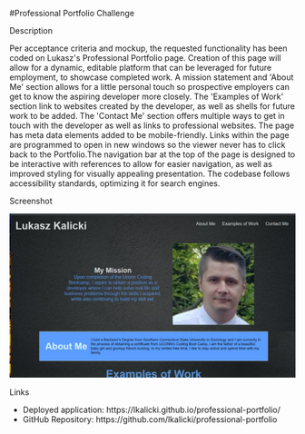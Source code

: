 #Professional Portfolio Challenge

Description

Per acceptance criteria and mockup, the requested functionality has been coded on Lukasz's Professional Portfolio page. Creation of this page will allow for a dynamic, editable platform that can be leveraged for future employment, to showcase completed work. A mission statement and 'About Me' section allows for a little personal touch so prospective employers can get to know the aspiring developer more closely. The 'Examples of Work' section link to websites created by the developer, as well as shells for future work to be added. The 'Contact Me' section offers multiple ways to get in touch with the developer as well as links to professional websites. The page has meta data elements added to be mobile-friendly. Links within the page are programmed to open in new windows so the viewer never has to click back to the Portfolio.The navigation bar at the top of the page is designed to be interactive with references to allow for easier navigation, as well as improved styling for visually appealing presentation. The codebase follows accessibility standards, optimizing it for search engines. 

Screenshot

 <img src="./images/screenshot.png" alt="Screenshot of Lukasz' Professional Portfolio"/>


Links
<ul>
    <li>
    Deployed application: https://lkalicki.github.io/professional-portfolio/
    </li>
    <li>
    GitHub Repository: https://github.com/lkalicki/professional-portfolio
    </li>
</ul>